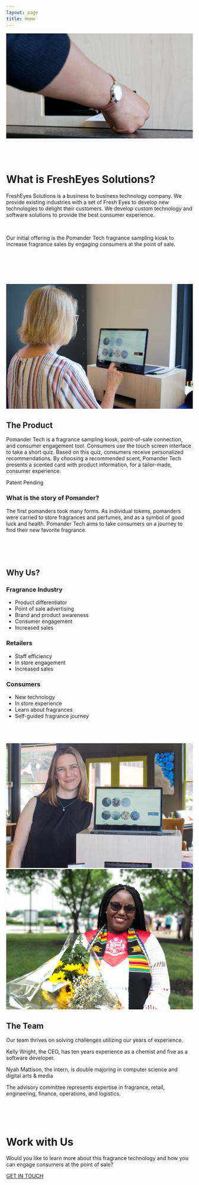 ```yaml
---
layout: page
title: Home
---
```


<div class="index">
	<div class="row">
		<img
			class='index--logo'
			src="/assets/images/homeScreenSample.jpeg"
			alt='Touch screen interface selection'
		/>
	</div>
	<br/>
	<br/>
	<br/>
	<div class='container'>
		<div class="row index--slogan">
			<h1>
				What is FreshEyes Solutions?
			</h1>
		</div>
		<div class="row">
			<p>
				FreshEyes Solutions is a business to business technology company.  We provide existing industries with a set of Fresh Eyes to develop new technologies to delight their customers.  We develop custom technology and software solutions to provide the best consumer experience.
			</p>
			<br/>
			<p>
				Our initial offering is the Pomander Tech fragrance sampling kiosk to increase fragrance sales by engaging consumers at the point of sale.
			</p>
		</div>
	</div>
	<br/>
	<br/>
	<br/>
	<br/>
	<br/>
	<div class='row index--block'>
		<div class='col-md-6'>
			<img
				class='index--block-image'
				src="/assets/images/testUser.jpg"
				alt='User testing the kiosk'
			/>
		</div>
		<div class='col-md-6'>
			<div class='index--block-text'>
				<div class='row'>
					<h2 class='grey-header'>
						The Product
					</h2>
				</div>
				<div class='row'>
					<p>
						Pomander Tech is a fragrance sampling kiosk, point-of-sale connection, and consumer engagement tool. Consumers use the touch screen interface to take a short quiz.  Based on this quiz, consumers receive personalized recommendations. By choosing a recommended scent, Pomander Tech presents a scented card with product information, for a tailor-made, consumer experience. 
					</p>
					<p>
						Patent Pending
					</p>
				</div>
			</div>
		</div>
	</div>
	<div class="row index--block">
		<div class="col-xs-12">
			<div class="index--block-text">
				<div class="row">
					<h3 class="index--product-story">
						What is the story of Pomander?
					</h3>
				</div>
				<div class="row">
					<p>
						The first pomanders took many forms. As individual tokens, pomanders were carried to store fragrances and perfumes, and as a symbol of good luck and health. Pomander Tech aims to take consumers on a journey to find their new favorite fragrance.
					</p>
				</div>
			</div>
		</div>
	</div>
	<br/>
	<br/>
	<br/>
	<div class='row index--block'>
		<div class='index--block-text'>
			<div class='row'>
				<h2 class='orange-header index--values-header'>
					Why Us?
				</h2>
			</div>
			<div class='row'>
				<div class='col-md-4'>
					<div class='row'>
						<h3 class='index--why--subheader'>
							Fragrance Industry
						</h3>
					</div>
					<div class='row'>
						<ul>
							<li>
								Product differentiator
							</li>
							<li>
								Point of sale advertising
							</li>
							<li>
								Brand and product awareness
							</li>
							<li>
								Consumer engagement
							</li>
							<li>
								Increased sales
							</li>
						</ul>
					</div>
				</div>
				<div class='col-md-4'>
					<div class='row'>
						<h3 class='index--why--subheader'>
							Retailers
						</h3>
					</div>
					<div class='row'>
						<ul>
							<li>
								Staff efficiency
							</li>
							<li>
								In store engagement
							</li>
							<li>
								Increased sales
							</li>
						</ul>
					</div>
				</div>
				<div class='col-md-4'>
					<div class='row'>
						<h3 class='index--why--subheader'>
							Consumers
						</h3>
					</div>
					<div class='row'>
						<ul>
							<li>
								New technology
							</li>
							<li>
								In store experience
							</li>
							<li>
								Learn about fragrances
							</li>
							<li>
								Self-guided fragrance journey
							</li>
						</ul>
					</div>
				</div>
			</div>
		</div>
	</div>
	<br/>
	<br/>
	<br/>
	<div class='row index--block'>
		<div class='col-md-6'>
			<div class='row'>
				<img
					class='index--team-image'
					src="/assets/images/Kelly.jpeg"
					alt='CEO'
				/>
				<img
					class='index--team-image'
					src="/assets/images/Nyah.jpeg"
					alt='Intern'
				/>
			</div>
		</div>
		<div class='col-md-6'>
			<div class='index--block-text'>
				<div class='row'>
					<h2 class='green-header'>
						The Team
					</h2>
				</div>
				<div class='row'>
					<p>
						Our team thrives on solving challenges utilizing our years of experience.
					</p>
					<p>
						Kelly Wright, the CEO, has ten years experience as a chemist and five as a software developer.
					</p>
					<p>
						Nyah Mattison, the intern, is double majoring in computer science and digital arts &#38; media
					</p>
					<p>
						The advisory committee represents expertise in fragrance, retail, engineering, finance, operations, and logistics.
					</p>
				</div>
			</div>
		</div>
	</div>
	<br/>
	<br/>
	<br/>
	<div class='row index--block'>
		<div class='index--block-text'>
			<div class='row'>
				<h1 class='blue-header'>
					Work with Us
				</h1>
			</div>
			<div class='row'>
				<div class='col-md-10 col-md-offset-1'>
					<div class='row'>
						<p class='index--contact--p'>
							Would you like to learn more about this fragrance technology and how you can engage consumers at the point of sale?
						</p>
					</div>
					<div class='row index--contact--btn--row'>
						<a
							href="/contact"
							class='index--contact--btn'
						>
							<p class='index--contact--btn--text'>
								GET IN TOUCH
							</p>
						</a>
					</div>
				</div>
			</div>
		</div>
	</div>
</div>
